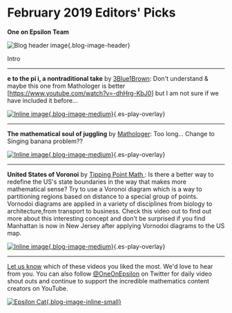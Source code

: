 # February 2019 Editors' Picks

**One on Epsilon Team**

![Blog header image](https://es-app.com/assets/mrmr19.jpg){.blog-image-header}

Intro

---
**e to the pi i, a nontraditional take** by [3Blue1Brown](https://www.youtube.com/channel/UCYO_jab_esuFRV4b17AJtAw): Don't understand & maybe this one from Mathologer is better [<https://www.youtube.com/watch?v=-dhHrg-KbJ0>] but I am not sure if we have included it before...

[![Inline image](https://i.ytimg.com/vi/F_0yfvm0UoU/mqdefault.jpg
){.blog-image-medium}](https://epsilonstream.com/video/vm0uou/){.es-play-overlay}

---
**The mathematical soul of juggling** by [Mathologer](https://www.youtube.com/channel/UC1_uAIS3r8Vu6JjXWvastJg): Too long... Change to Singing banana problem??

[![Inline image](https://i.ytimg.com/vi/VsQ-OPIZ5kg/mqdefault.jpg
){.blog-image-medium}](https://epsilonstream.com/video/piz5kg/){.es-play-overlay}

---
**United States of Voronoi** by [Tipping Point Math
](https://www.youtube.com/channel/UCjwOWaOX-c-NeLnj_YGiNEg): Is there a better way to redefine the US's state boundaries in the way that makes more mathematical sense? Try to use a Voronoi diagram which is a way to partitioning regions based on distance to a special group of points. Vornodoi diagrams are applied in a variety of disciplines from biology to architecture,from transport to business. Check this video out to find out more about this interesting concept and don't be surprised if you find Manhattan is now in New Jersey after applying Vornodoi diagrams to the US map.  

[![Inline image](https://i.ytimg.com/vi/b_uvofsYl9s/mqdefault.jpg
){.blog-image-medium}](https://epsilonstream.com/video/fsyl9s/){.es-play-overlay}

---

[Let us know](https://oneonepsilon.com/contact-us/) which of these videos you liked the most. We'd love to hear from you. You can also follow [@OneOnEpsilon](https://twitter.com/oneonepsilon) on Twitter for daily video shout outs and continue to support the incredible mathematics content creators on YouTube.

[![Epsilon Cat](https://es-app.com/blog-assets/epsilonCat.jpg){.blog-image-inline-small}](https://www.youtube.com/watch?v=7zZhs3nMYKw)